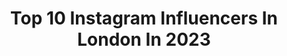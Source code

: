 ---
title: Top 10 Instagram Influencers In London In 2023
description: >-
  Find top Instagram influencers in London in 2023. Most popular hashtags: #blackouttuesday #fitness #explore.
platform: Instagram
hits: 5729
text_top: See the top-rated Instagram accounts on inBeat.
text_bottom: Our database aggregates 5729 Instagram influencers like this in London, United Kingdom for you to contact.
profiles:
  - username: "molliejaggers"
    fullname: >-
      molz🧝🏼‍♀️16
    bio: >-
      london
    location: "United Kingdom"
    followers: 5648
    engagement: 1708
    commentsToLikes: 0.090679
    id: ckap5dtedb8350i78d3kwj36q
    verified: false
    hashtags: "#blackouttuesday, #oneracehumanrace, #love, #humanity"
  - username: "khanitthalawson"
    fullname: >-
      Khanittha 🌺🦋
    bio: >-
      🇹🇭🇬🇧 London
    location: "United Kingdom"
    followers: 27501
    engagement: 839
    commentsToLikes: 0.029607
    id: ck0u18xfcw3ii0i19f5ycfkn3
    verified: false
    hashtags: "#blackouttuesday, #repost"
  - username: "v1c_torr3"
    fullname: >-
      Victor Jimenez
    bio: >-
      London 🇬🇧-🇪🇨
    location: "United Kingdom"
    followers: 2313
    engagement: 3073
    commentsToLikes: 0.097453
    id: ckf5lv2mcr5540j23y4wgnp8v
    verified: false
    hashtags: "#hotmen, #gaypride, #spring2020, #instapic"
  - username: "curly.soph"
    fullname: >-
      $øphïe🐉
    bio: >-
      London🇬🇧
    location: "United Kingdom"
    followers: 62757
    engagement: 806
    commentsToLikes: 0.012984
    id: ckaoxe63kcvgm0i78t344sk7f
    verified: false
    hashtags: "#curly, #curlyhair, #curlyhairstyles, #explorepage"
  - username: "avahirons"
    fullname: >-
      🧚🏼‍♀️ava rae
    bio: >-
      london
    location: "United Kingdom"
    followers: 10749
    engagement: 1648
    commentsToLikes: 0.020755
    id: ckap8682on05n0i78hncuy0wx
    verified: false
    hashtags: ""
  - username: "jordanshawuk"
    fullname: >-
      J O R D A N  S H A W.
    bio: >-
      London 🇬🇧
    location: "United Kingdom"
    followers: 5806
    engagement: 1246
    commentsToLikes: 0.048340
    id: ck137woshdfd60i19zo6zgnfy
    verified: false
    hashtags: "#travel, #menstyle, #blackmen, #mensfashion"
  - username: "_panda_xx"
    fullname: >-
      
    bio: >-
      London
    location: "United Kingdom"
    followers: 3847
    engagement: 1556
    commentsToLikes: 0.089968
    id: ck6u5qfsub4ur0j71kpe6p8pz
    verified: false
    hashtags: "#throwback, #priorities, #happybirthday, #grateful"
  - username: "abbjje"
    fullname: >-
      Abbie 🦋🧿
    bio: >-
      London
    location: "United Kingdom"
    followers: 12510
    engagement: 418
    commentsToLikes: 0.182005
    id: ck5c4qt801whg0i11ywfz8yad
    verified: false
    hashtags: "#reels, #hairtransformation, #explore, #ootd"
  - username: "4sfernandez"
    fullname: >-
      Sofia
    bio: >-
      🇪🇸 London
    location: "United Kingdom"
    followers: 4062
    engagement: 1434
    commentsToLikes: 0.070872
    id: ckf5mw18cvnmx0j23p35vcz91
    verified: false
    hashtags: "#exploremore, #bodysculpting, #bbl, #dreambig"
  - username: "poppythomas"
    fullname: >-
      
    bio: >-
      London
    location: "United Kingdom"
    followers: 3826
    engagement: 1532
    commentsToLikes: 0.063837
    id: ckapbt7s419bv0i78up9l52mb
    verified: false
    hashtags: ""
---